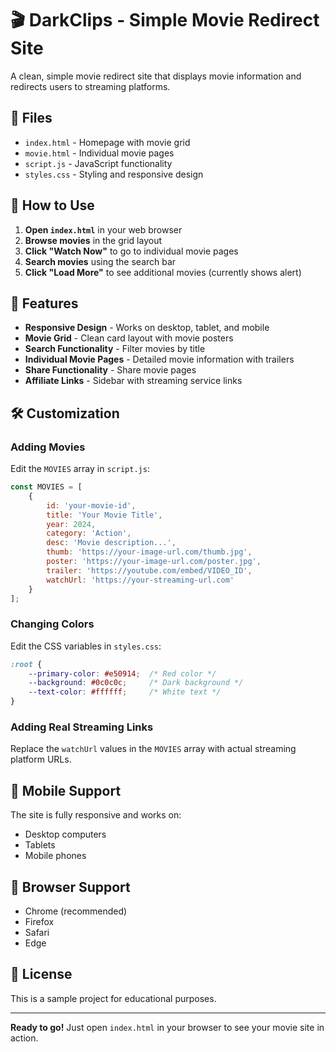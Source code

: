 # 🎬 DarkClips - Simple Movie Redirect Site

A clean, simple movie redirect site that displays movie information and redirects users to streaming platforms.

## 📁 Files

- `index.html` - Homepage with movie grid
- `movie.html` - Individual movie pages
- `script.js` - JavaScript functionality
- `styles.css` - Styling and responsive design

## 🚀 How to Use

1. **Open `index.html`** in your web browser
2. **Browse movies** in the grid layout
3. **Click "Watch Now"** to go to individual movie pages
4. **Search movies** using the search bar
5. **Click "Load More"** to see additional movies (currently shows alert)

## 🎯 Features

- **Responsive Design** - Works on desktop, tablet, and mobile
- **Movie Grid** - Clean card layout with movie posters
- **Search Functionality** - Filter movies by title
- **Individual Movie Pages** - Detailed movie information with trailers
- **Share Functionality** - Share movie pages
- **Affiliate Links** - Sidebar with streaming service links

## 🛠️ Customization

### Adding Movies

Edit the `MOVIES` array in `script.js`:

```javascript
const MOVIES = [
    {
        id: 'your-movie-id',
        title: 'Your Movie Title',
        year: 2024,
        category: 'Action',
        desc: 'Movie description...',
        thumb: 'https://your-image-url.com/thumb.jpg',
        poster: 'https://your-image-url.com/poster.jpg',
        trailer: 'https://youtube.com/embed/VIDEO_ID',
        watchUrl: 'https://your-streaming-url.com'
    }
];
```

### Changing Colors

Edit the CSS variables in `styles.css`:

```css
:root {
    --primary-color: #e50914;  /* Red color */
    --background: #0c0c0c;     /* Dark background */
    --text-color: #ffffff;     /* White text */
}
```

### Adding Real Streaming Links

Replace the `watchUrl` values in the `MOVIES` array with actual streaming platform URLs.

## 📱 Mobile Support

The site is fully responsive and works on:
- Desktop computers
- Tablets
- Mobile phones

## 🔧 Browser Support

- Chrome (recommended)
- Firefox
- Safari
- Edge

## 📄 License

This is a sample project for educational purposes.

---

**Ready to go!** Just open `index.html` in your browser to see your movie site in action.

